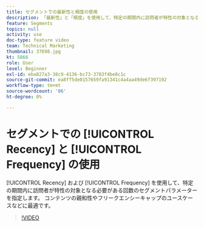 ```yaml
---
title: セグメントでの最新性と頻度の使用
description: 「最新性」と「頻度」を使用して、特定の期間内に訪問者が特性の対象となる必要がある回数をセグメントパラメーターに指定します。 コンテンツの親和性やフリークエンシーキャップのユースケースなどに最適です。
feature: Segments
topics: null
activity: use
doc-type: feature video
team: Technical Marketing
thumbnail: 37698.jpg
kt: 5866
role: User
level: Beginner
exl-id: eba827a3-38c9-4136-bc73-3783f4be8c1c
source-git-commit: ea8ff5de0157659fa91341c4a4aa49de6f397192
workflow-type: tm+mt
source-wordcount: '86'
ht-degree: 0%

---
```


# セグメントでの [!UICONTROL Recency] と [!UICONTROL Frequency] の使用

[!UICONTROL Recency] および [!UICONTROL Frequency] を使用して、特定の期間内に訪問者が特性の対象となる必要がある回数のセグメントパラメーターを指定します。 コンテンツの親和性やフリークエンシーキャップのユースケースなどに最適です。

>[!VIDEO](https://video.tv.adobe.com/v/327065/?quality=12&learn=on&captions=jpn)
